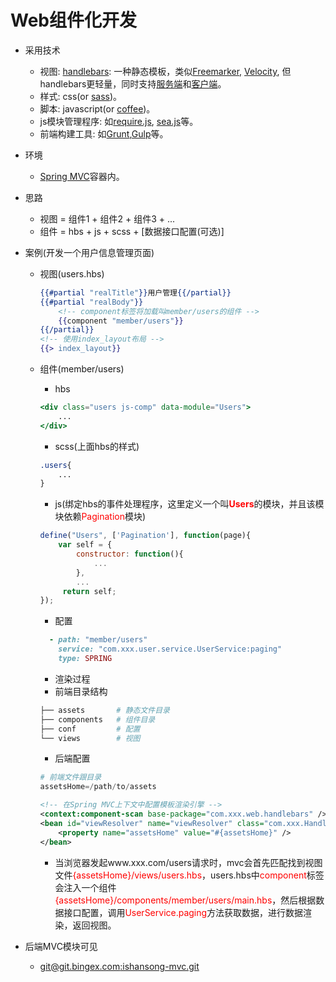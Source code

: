 # Web组件化开发

* 采用技术
	* 视图: [handlebars](http://handlebarsjs.com/): 一种静态模板，类似[Freemarker,]() [Velocity](), 但handlebars更轻量，同时支持[服务端](http://jknack.github.io/handlebars.java/)和[客户端](http://handlebarsjs.com/)。
	* 样式: css(or [sass](http://sass-lang.com/))。
	* 脚本: javascript(or [coffee](http://coffee-script.org/))。
	* js模块管理程序: 如[require.js](http://www.requirejs.cn/), [sea.js](http://seajs.org/docs/)等。
	* 前端构建工具: 如[Grunt](http://gruntjs.com/),[Gulp](https://github.com/gulpjs/gulp/blob/master/docs/API.md)等。
	
* 环境
     * [Spring MVC](http://docs.spring.io/spring/docs/current/spring-framework-reference/html/mvc.html)容器内。

* 思路
	* 视图 = 组件1 + 组件2 + 组件3 + ...
	* 组件 = hbs + js + scss + [数据接口配置(可选)]	
 *  案例(开发一个用户信息管理页面)
 
 	* 视图(users.hbs)
 	
 		```handlebars
		{{#partial "realTitle"}}用户管理{{/partial}}
		{{#partial "realBody"}}
		    <!-- component标签将加载叫member/users的组件 -->
		    {{component "member/users"}}	
		{{/partial}}
		<!-- 使用index_layout布局 -->
		{{> index_layout}} 
		```
 	* 组件(member/users)
 	
	 	* hbs 
	 	
	 	```handlebars		
		<div class="users js-comp" data-module="Users">
  			...
		</div>
	 	```	 	
	 	* scss(上面hbs的样式)
		
		```css
		.users{
			...
		}
		```
		 	
	 	* js(绑定hbs的事件处理程序，这里定义一个叫<font color="red">**Users**</font>的模块，并且该模块依赖<font color="red">Pagination</font>模块)
	
		```javascript
		define("Users", ['Pagination'], function(page){
		    var self = {
		        constructor: function(){
		        	...   
		        },
		        ...
	         return self;
		});
		```
		
		* 配置
		
		```ruby
		  - path: "member/users"
      		service: "com.xxx.user.service.UserService:paging"
     		type: SPRING
		```		 		* 渲染过程
 		* 前端目录结构
 		
 		```bash
 		├── assets 		 # 静态文件目录
		├── components	 # 组件目录
		├── conf 		 # 配置
		└── views 		 # 视图
 		```
 		* 后端配置
 		
 		```python
 		# 前端文件跟目录
 		assetsHome=/path/to/assets
 		```
 		
 		```xml
		<!-- 在Spring MVC上下文中配置模板渲染引擎 -->
	 	<context:component-scan base-package="com.xxx.web.handlebars" />
	    <bean id="viewResolver" name="viewResolver" class="com.xxx.HandlebarsViewResolver">
	    	<property name="assetsHome" value="#{assetsHome}" />
	    </bean>
 		```
		* 当浏览器发起www.xxx.com/users请求时，mvc会首先匹配找到视图文件<font color="red">{assetsHome}/views/users.hbs</font>，users.hbs中<font color="red">component</font>标签会注入一个组件<font color="red">{assetsHome}/components/member/users/main.hbs</font>，然后根据数据接口配置，调用<font color="red">UserService.paging</font>方法获取数据，进行数据渲染，返回视图。
		
* 后端MVC模块可见
	- [git@git.bingex.com:ishansong-mvc.git]()
     
